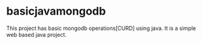 # basicjavamongodb
This project has basic mongodb operations[CURD] using java. It is a simple web based java project.
